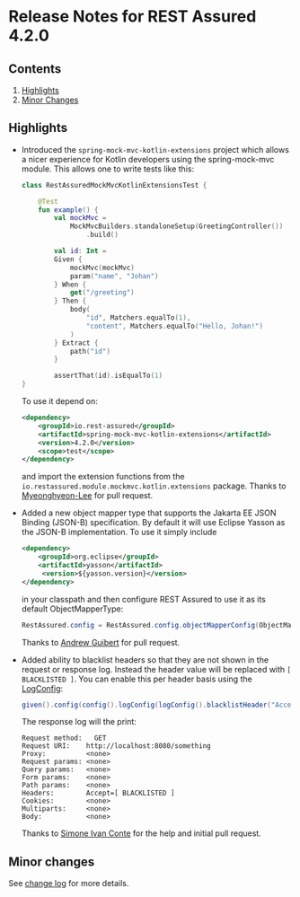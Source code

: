 # Release Notes for REST Assured 4.2.0 #

## Contents
1. [Highlights](#highlights)
1. [Minor Changes](#minor-changes)

## Highlights
* Introduced the `spring-mock-mvc-kotlin-extensions` project which allows a nicer experience for Kotlin developers using the spring-mock-mvc module. This allows one to write tests like this:
	
	```kotlin
	class RestAssuredMockMvcKotlinExtensionsTest {

        @Test
        fun example() {
            val mockMvc =
                MockMvcBuilders.standaloneSetup(GreetingController())
                    .build()

            val id: Int =
            Given {
                mockMvc(mockMvc)
                param("name", "Johan")
            } When {
                get("/greeting")
            } Then {
                body(
                    "id", Matchers.equalTo(1),
                    "content", Matchers.equalTo("Hello, Johan!")
                )
            } Extract {
                path("id")
            }

            assertThat(id).isEqualTo(1)
    }
    ```

    To use it depend on:

    ```xml
    <dependency>
        <groupId>io.rest-assured</groupId>
        <artifactId>spring-mock-mvc-kotlin-extensions</artifactId>
        <version>4.2.0</version>
        <scope>test</scope>
    </dependency>
    ```

    and import the extension functions from the `io.restassured.module.mockmvc.kotlin.extensions` package. Thanks to [Myeonghyeon-Lee](https://github.com/mhyeon-lee) for pull request.
* Added a new object mapper type that supports the Jakarta EE JSON Binding (JSON-B) specification. By default it will use Eclipse Yasson as the JSON-B implementation. To use it simply include

	```xml
	<dependency>
	    <groupId>org.eclipse</groupId>
	    <artifactId>yasson</artifactId>
	     <version>${yasson.version}</version>
	</dependency>
	```

	in your classpath and then configure REST Assured to use it as its default ObjectMapperType:

	```java
	RestAssured.config = RestAssured.config.objectMapperConfig(ObjectMapperConfig.objectMapperConfig().defaultObjectMapperType(ObjectMapperType.JSONB));
	```

	Thanks to [Andrew Guibert](https://github.com/aguibert) for pull request.
* Added ability to blacklist headers so that they are not shown in the request or response log. Instead the header value will be replaced with `[ BLACKLISTED ]`. You can enable this per header basis using the [LogConfig](https://www.javadoc.io/doc/io.rest-assured/rest-assured/latest/io/restassured/config/LogConfig.html):

	```java
    given().config(config().logConfig(logConfig().blacklistHeader("Accept"))). ..
    ```

  The response log will the print:

	  Request method:	GET
	  Request URI:    http://localhost:8080/something
	  Proxy:          <none>
	  Request params: <none>
	  Query params:   <none>
	  Form params:    <none>
	  Path params:    <none>
	  Headers:        Accept=[ BLACKLISTED ]
	  Cookies:        <none>
	  Multiparts:     <none>
	  Body:           <none>

  Thanks to [Simone Ivan Conte](https://github.com/sic2) for the help and initial pull request.

## Minor changes ##

See [change log](http://github.com/jayway/rest-assured/raw/master/changelog.txt) for more details.